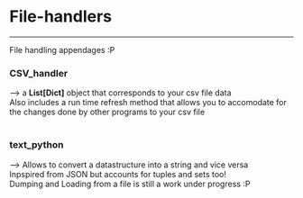 <h1>File-handlers</h1>
<hr>
File handling appendages :P

<h3>CSV_handler</h3>--> a <b>List[Dict]</b> object that corresponds to your csv file data<br>
Also includes a run time refresh method that allows you to accomodate for the changes done by other programs to your csv file
<br> <br>
<h3>text_python</h3> --> Allows to convert a datastructure into a string and vice versa<br>
Inpspired from JSON but accounts for tuples and sets too!<br>
Dumping and Loading from a file is still a work under progress :P
